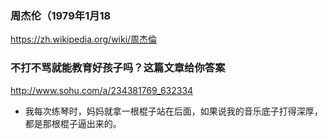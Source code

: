 ### 周杰伦（1979年1月18
https://zh.wikipedia.org/wiki/周杰倫
### 不打不骂就能教育好孩子吗？这篇文章给你答案
http://www.sohu.com/a/234381769_632334
- 我每次练琴时，妈妈就拿一根棍子站在后面，如果说我的音乐底子打得深厚，都是那根棍子逼出来的。